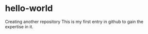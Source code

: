 # hello-world
Creating another repository
This is my first entry in github to gain the expertise in it.

